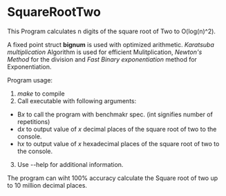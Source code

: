 # SquareRootTwo

This Program calculates n digits of the square root of Two to O(log(n)^2).

A fixed point struct **bignum** is used with optimized arithmetic. *Karatsuba multiplication* Algorithm is used for efficient Mulitplication, *Newton's Method* for the division and *Fast Binary exponentiation* method for Exponentiation. 

Program usage:
1. *make* to compile
2. Call executable with following arguments:
* B*x* to call the program with benchmakr spec. (int signifies number of repetitions)
* d*x* to output value of *x* decimal places of the square root of two to the console.
* h*x* to output value of *x* hexadecimal places of the square root of two to the console.

3. Use --help for additional information.


The program can wiht 100% accuracy calculate the Square root of two up to 10 million decimal places. 